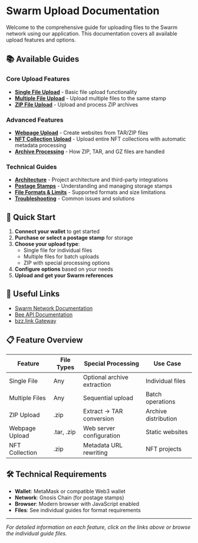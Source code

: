 # Swarm Upload Documentation

Welcome to the comprehensive guide for uploading files to the Swarm network using our application. This documentation covers all available upload features and options.

## 📚 Available Guides

### Core Upload Features

- **[Single File Upload](./single-file-upload.md)** - Basic file upload functionality
- **[Multiple File Upload](./multiple-file-upload.md)** - Upload multiple files to the same stamp
- **[ZIP File Upload](./zip-file-upload.md)** - Upload and process ZIP archives

### Advanced Features

- **[Webpage Upload](./webpage-upload.md)** - Create websites from TAR/ZIP files
- **[NFT Collection Upload](./nft-collection-upload.md)** - Upload entire NFT collections with automatic metadata processing
- **[Archive Processing](./archive-processing.md)** - How ZIP, TAR, and GZ files are handled

### Technical Guides

- **[Architecture](./architecture.md)** - Project architecture and third-party integrations
- **[Postage Stamps](./postage-stamps.md)** - Understanding and managing storage stamps
- **[File Formats & Limits](./file-formats-limits.md)** - Supported formats and size limitations
- **[Troubleshooting](./troubleshooting.md)** - Common issues and solutions

## 🚀 Quick Start

1. **Connect your wallet** to get started
2. **Purchase or select a postage stamp** for storage
3. **Choose your upload type**:
   - Single file for individual files
   - Multiple files for batch uploads
   - ZIP with special processing options
4. **Configure options** based on your needs
5. **Upload and get your Swarm references**

## 🔗 Useful Links

- [Swarm Network Documentation](https://docs.ethswarm.org/)
- [Bee API Documentation](https://docs.ethswarm.org/docs/api-reference/)
- [bzz.link Gateway](https://bzz.link/)

## 📋 Feature Overview

| Feature        | File Types | Special Processing          | Use Case             |
| -------------- | ---------- | --------------------------- | -------------------- |
| Single File    | Any        | Optional archive extraction | Individual files     |
| Multiple Files | Any        | Sequential upload           | Batch operations     |
| ZIP Upload     | .zip       | Extract → TAR conversion    | Archive distribution |
| Webpage Upload | .tar, .zip | Web server configuration    | Static websites      |
| NFT Collection | .zip       | Metadata URL rewriting      | NFT projects         |

## 🛠️ Technical Requirements

- **Wallet**: MetaMask or compatible Web3 wallet
- **Network**: Gnosis Chain (for postage stamps)
- **Browser**: Modern browser with JavaScript enabled
- **Files**: See individual guides for format requirements

---

_For detailed information on each feature, click on the links above or browse the individual guide files._
